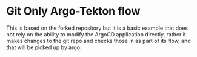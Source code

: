 # Git Only Argo-Tekton flow

This is based on the forked repository but it is a basic example that does not rely on the ability to modify the ArgoCD application directly, rather it makes changes to the git repo and checks those in as part of its flow, and that will be picked up by argo.
